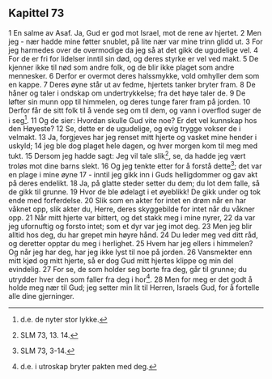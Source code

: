 ## Kapittel 73

1 En salme av Asaf. Ja, Gud er god mot Israel, mot de rene av hjertet.
2 Men jeg - nær hadde mine føtter snublet, på lite nær var mine trinn glidd ut.
3 For jeg harmedes over de overmodige da jeg så at det gikk de ugudelige vel.
4 For de er fri for lidelser inntil sin død, og deres styrke er vel ved makt.
5 De kjenner ikke til nød som andre folk, og de blir ikke plaget som andre mennesker.
6 Derfor er overmot deres halssmykke, vold omhyller dem som en kappe.
7 Deres øyne står ut av fedme, hjertets tanker bryter fram.
8 De håner og taler i ondskap om undertrykkelse; fra det høye taler de.
9 De løfter sin munn opp til himmelen, og deres tunge farer fram på jorden.
10 Derfor får de sitt folk til å vende seg om til dem, og vann i overflod suger de i seg[^1].
11 Og de sier: Hvordan skulle Gud vite noe? Er det vel kunnskap hos den Høyeste?
12 Se, dette er de ugudelige, og evig trygge vokser de i velmakt.
13 Ja, forgjeves har jeg renset mitt hjerte og vasket mine hender i uskyld;
14 jeg ble dog plaget hele dagen, og hver morgen kom til meg med tukt.
15 Dersom jeg hadde sagt: Jeg vil tale slik[^2], se, da hadde jeg vært troløs mot dine barns slekt.
16 Og jeg tenkte etter for å forstå dette[^3]; det var en plage i mine øyne
17 - inntil jeg gikk inn i Guds helligdommer og gav akt på deres endelikt.
18 Ja, på glatte steder setter du dem; du lot dem falle, så de gikk til grunne.
19 Hvor de ble ødelagt i et øyeblikk! De gikk under og tok ende med forferdelse.
20 Slik som en akter for intet en drøm når en har våknet opp, slik akter du, Herre, deres skyggebilde for intet når du våkner opp.
21 Når mitt hjerte var bittert, og det stakk meg i mine nyrer,
22 da var jeg ufornuftig og forsto intet; som et dyr var jeg imot deg.
23 Men jeg blir alltid hos deg, du har grepet min høyre hånd.
24 Du leder meg ved ditt råd, og deretter opptar du meg i herlighet.
25 Hvem har jeg ellers i himmelen? Og når jeg har deg, har jeg ikke lyst til noe på jorden.
26 Vansmekter enn mitt kjød og mitt hjerte, så er dog Gud mitt hjertes klippe og min del evindelig.
27 For se, de som holder seg borte fra deg, går til grunne; du utrydder hver den som faller fra deg i hor[^4].
28 Men for meg er det godt å holde meg nær til Gud; jeg setter min lit til Herren, Israels Gud, for å fortelle alle dine gjerninger.

[^1]:  d.e. de nyter stor lykke.
[^2]:  SLM 73, 13. 14.
[^3]:  SLM 73, 3-14.
[^4]:  d.e. i utroskap bryter pakten med deg.
